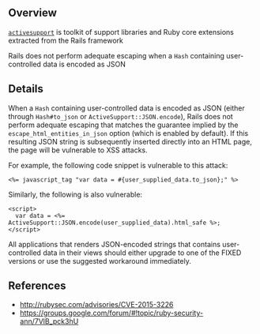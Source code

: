 ## Overview

[`activesupport`](https://rubygems.org/gems/activesupport) is toolkit of support libraries and Ruby core extensions extracted from the Rails framework

Rails does not perform adequate escaping when a `Hash` containing user-controlled data is encoded as JSON

## Details

When a `Hash` containing user-controlled data is encoded as JSON (either through `Hash#to_json` or `ActiveSupport::JSON.encode`), Rails does not perform adequate escaping that matches the guarantee implied by the `escape_html_entities_in_json` option (which is enabled by default). If this resulting JSON string is subsequently inserted directly into an HTML page, the page will be vulnerable to XSS attacks.

For example, the following code snippet is vulnerable to this attack:

    <%= javascript_tag "var data = #{user_supplied_data.to_json};" %>

Similarly, the following is also vulnerable:

    <script>
      var data = <%= ActiveSupport::JSON.encode(user_supplied_data).html_safe %>;
    </script>

All applications that renders JSON-encoded strings that contains user-controlled data in their views should either upgrade to one of the FIXED versions or use the suggested workaround immediately.

## References
- http://rubysec.com/advisories/CVE-2015-3226
- https://groups.google.com/forum/#!topic/ruby-security-ann/7VlB_pck3hU
